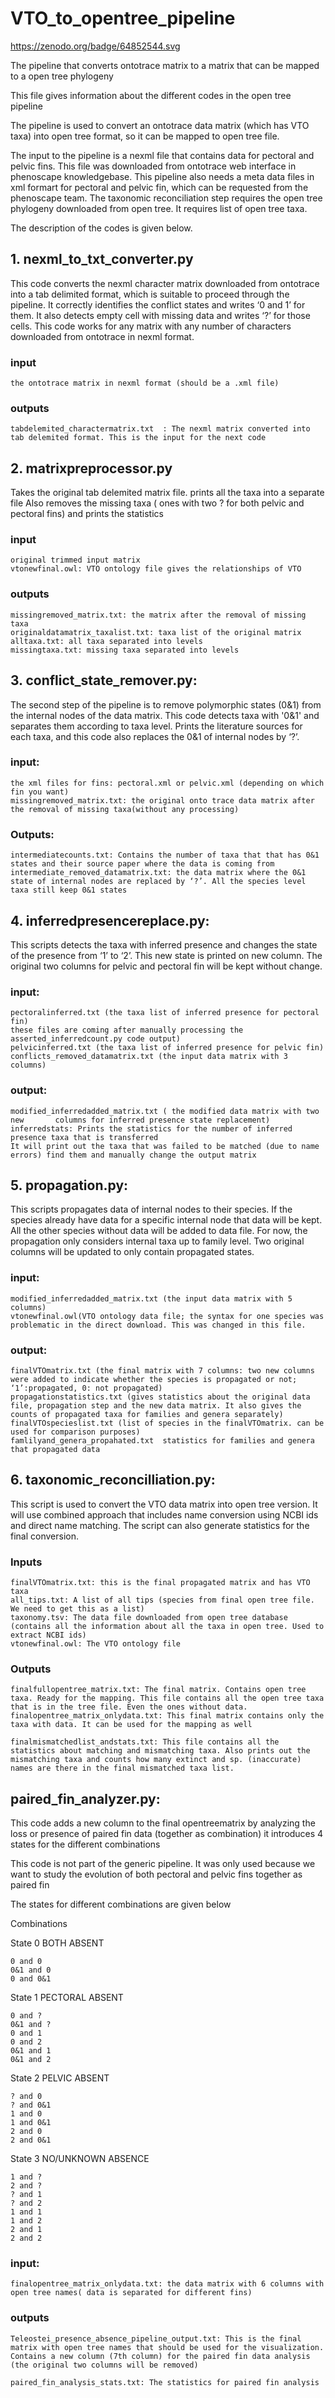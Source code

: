 # VTO_to_opentree_pipeline
https://zenodo.org/badge/64852544.svg

The pipeline that converts ontotrace matrix to a matrix that can be mapped to a open tree phylogeny

This file gives information about the different codes in the open tree pipeline

The pipeline is used to convert an ontotrace data matrix (which has VTO taxa) into open tree format, so it can be mapped to open tree file.

The input to the pipeline is a nexml file that contains data for pectoral and pelvic fins. This file was downloaded from ontotrace web interface in phenoscape knowledgebase. This pipeline also needs a meta data files in xml formart for pectoral and pelvic fin, which can be requested from the phenoscape team. The taxonomic reconciliation step requires the open tree phylogeny downloaded from open tree. It requires list of open tree taxa.

The description of the codes is given below.

## 1. nexml_to_txt_converter.py

This code converts the nexml character matrix downloaded from ontotrace into a tab delimited format, which is suitable to proceed through the pipeline. It correctly identifies the conflict states and writes ‘0 and 1’ for them. It also detects empty cell with missing data and writes ‘?’ for those cells. This code works for any matrix with any number of characters downloaded from ontotrace in nexml format.

### input
	the ontotrace matrix in nexml format (should be a .xml file)

### outputs

	tabdelemited_charactermatrix.txt  : The nexml matrix converted into tab delemited format. This is the input for the next code


## 2. matrixpreprocessor.py

Takes the original tab delemited matrix file. 
prints all the taxa into a separate file
Also removes the missing taxa ( ones with two ? for both pelvic and pectoral fins) and prints the statistics

### input
	original trimmed input matrix
	vtonewfinal.owl: VTO ontology file gives the relationships of VTO

### outputs
	missingremoved_matrix.txt: the matrix after the removal of missing taxa
	originaldatamatrix_taxalist.txt: taxa list of the original matrix
	alltaxa.txt: all taxa separated into levels
	missingtaxa.txt: missing taxa separated into levels


## 3. conflict_state_remover.py: 
The second step of the pipeline is to remove polymorphic states (0&1) from the internal nodes of the data matrix. This code detects taxa with '0&1' and separates them according to taxa level. Prints the literature sources for each taxa, and this code also replaces the 0&1 of internal nodes by ‘?’.

### input:
	the xml files for fins: pectoral.xml or pelvic.xml (depending on which fin you want) 
	missingremoved_matrix.txt: the original onto trace data matrix after the removal of missing taxa(without any processing)

### Outputs:
	intermediatecounts.txt: Contains the number of taxa that that has 0&1 states and their source paper where the data is coming from
	intermediate_removed_datamatrix.txt: the data matrix where the 0&1 state of internal nodes are replaced by ‘?’. All the species level taxa still keep 0&1 states
 
## 4. inferredpresencereplace.py: 
This scripts detects the taxa with inferred presence and changes the state of the presence from ‘1’ to ‘2’. This new state is printed on new column. The original two columns for pelvic and pectoral fin will be kept without change.

### input:	
	pectoralinferred.txt (the taxa list of inferred presence for pectoral fin)
	these files are coming after manually processing the asserted_inferredcount.py code output)
	pelvicinferred.txt (the taxa list of inferred presence for pelvic fin)
	conflicts_removed_datamatrix.txt (the input data matrix with 3 columns)
	
### output: 
	modified_inferredadded_matrix.txt ( the modified data matrix with two new 		columns for inferred presence state replacement)
	inferredstats: Prints the statistics for the number of inferred presence taxa that is transferred
	It will print out the taxa that was failed to be matched (due to name errors) find them and manually change the output matrix

## 5. propagation.py:
 This scripts propagates data of internal nodes to their species. If the species already have data for a specific internal node that data will be kept. All the other species without data will be added to data file. For now, the propagation only considers internal taxa up to family level. Two original columns will be updated to only contain propagated states.

### input:	
	modified_inferredadded_matrix.txt (the input data matrix with 5 columns)
	vtonewfinal.owl(VTO ontology data file; the syntax for one species was 		problematic in the direct download. This was changed in this file.
	
### output: 
	finalVTOmatrix.txt (the final matrix with 7 columns: two new columns were added to indicate whether the species is propagated or not; ‘1’:propagated, 0: not propagated)
	propagationstatistics.txt (gives statistics about the original data file, propagation step and the new data matrix. It also gives the counts of propagated taxa for families and genera separately)
	finalVTOspecieslist.txt (list of species in the finalVTOmatrix. can be used for comparison purposes)
	famlilyand_genera_propahated.txt  statistics for families and genera that propagated data

## 6. taxonomic_reconcilliation.py: 
This script is used to convert the VTO data matrix into open tree version.
It will use combined approach that includes name conversion using NCBI ids and direct name matching.
The script can also generate statistics for the final conversion.

### Inputs
	finalVTOmatrix.txt: this is the final propagated matrix and has VTO taxa
	all_tips.txt: A list of all tips (species from final open tree file. We need to get this as a list)
	taxonomy.tsv: The data file downloaded from open tree database (contains all the information about all the taxa in open tree. Used to extract NCBI ids)
	vtonewfinal.owl: The VTO ontology file

### Outputs
	finalfullopentree_matrix.txt: The final matrix. Contains open tree taxa. Ready for the mapping. This file contains all the open tree taxa that is in the tree file. Even the ones without data.
	finalopentree_matrix_onlydata.txt: This final matrix contains only the taxa with data. It can be used for the mapping as well

	finalmismatchedlist_andstats.txt: This file contains all the statistics about matching and mismatching taxa. Also prints out the mismatching taxa and counts how many extinct and sp. (inaccurate) names are there in the final mismatched taxa list.


## paired_fin_analyzer.py: 

This code adds a new column to the final opentreematrix by analyzing the loss or presence of paired fin data (together as combination)
it introduces 4 states for the different combinations

This code is not part of the generic pipeline. It was only used because we want to study the evolution of both pectoral and pelvic fins together as paired fin

The states for different combinations are given below

Combinations

State 0 BOTH ABSENT

	0 and 0
	0&1 and 0
	0 and 0&1

State 1 PECTORAL ABSENT

	0 and ?
	0&1 and ?
	0 and 1
	0 and 2
	0&1 and 1
	0&1 and 2

State 2 PELVIC ABSENT

	? and 0
	? and 0&1
	1 and 0
	1 and 0&1
	2 and 0
	2 and 0&1

State 3 NO/UNKNOWN ABSENCE

	1 and ?
	2 and ?
	? and 1
	? and 2
	1 and 1
	1 and 2
	2 and 1
	2 and 2

### input:
	finalopentree_matrix_onlydata.txt: the data matrix with 6 columns with open tree names( data is separated for different fins)

### outputs

	Teleostei_presence_absence_pipeline_output.txt: This is the final matrix with open tree names that should be used for the visualization. Contains a new column (7th column) for the paired fin data analysis (the original two columns will be removed)

	paired_fin_analysis_stats.txt: The statistics for paired fin analysis




